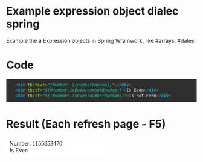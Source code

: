 # Example expression object dialec spring

Example the a Expression objects in Spring Wramwork, like #arrays, #dates

# Code
![animation](src/main/resources/static/print.png)

# Result (Each refresh page - F5)
![animation](src/main/resources/static/animation.gif)
